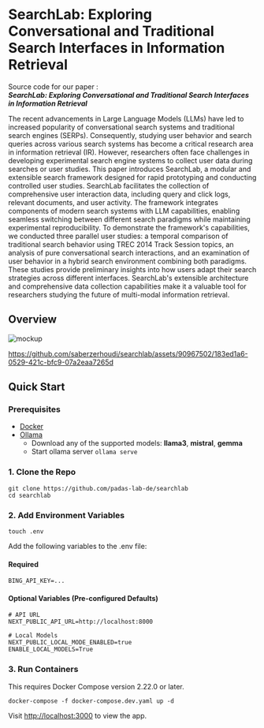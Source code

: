 # SearchLab: Exploring Conversational and Traditional Search Interfaces in Information Retrieval

Source code for our paper :  
***SearchLab: Exploring Conversational and Traditional Search Interfaces in Information Retrieval***

The recent advancements in Large Language Models (LLMs) have led to increased popularity of conversational search systems and traditional search engines (SERPs). Consequently, studying user behavior and search queries across various search systems has become a critical research area in information retrieval (IR). However, researchers often face challenges in developing experimental search engine systems to collect user data during searches or user studies. This paper introduces SearchLab, a modular and extensible search framework designed for rapid prototyping and conducting controlled user studies. SearchLab facilitates the collection of comprehensive user interaction data, including query and click logs, relevant documents, and user activity. The framework integrates components of modern search systems with LLM capabilities, enabling seamless switching between different search paradigms while maintaining experimental reproducibility. To demonstrate the framework's capabilities, we conducted three parallel user studies: a temporal comparison of traditional search behavior using TREC 2014 Track Session topics, an analysis of pure conversational search interactions, and an examination of user behavior in a hybrid search environment combining both paradigms. These studies provide preliminary insights into how users adapt their search strategies across different interfaces. SearchLab's extensible architecture and comprehensive data collection capabilities make it a valuable tool for researchers studying the future of multi-modal information retrieval.

## Overview

![mockup](https://github.com/user-attachments/assets/e1ed9469-e224-4726-9c91-dbaaa0ecf22c)

https://github.com/saberzerhoudi/searchlab/assets/90967502/183ed1a6-0529-421c-bfc9-07a2eaa7265d
<!-- <p align="center">
  <img align="middle" src="assets/images/homepage.png" style="max-width: 100%; height: auto;" alt="searchLab"/>
</p> -->

## Quick Start

### Prerequisites

- [Docker](https://docs.docker.com/get-docker/)
- [Ollama](https://ollama.com/download)
  - Download any of the supported models: **llama3**, **mistral**, **gemma**
  - Start ollama server `ollama serve`


### 1. Clone the Repo

```
git clone https://github.com/padas-lab-de/searchlab
cd searchlab
```

### 2. Add Environment Variables
```
touch .env
```

Add the following variables to the .env file:

#### Required
```
BING_API_KEY=...
```

#### Optional Variables (Pre-configured Defaults)
```
# API URL
NEXT_PUBLIC_API_URL=http://localhost:8000

# Local Models
NEXT_PUBLIC_LOCAL_MODE_ENABLED=true
ENABLE_LOCAL_MODELS=True
```


### 3. Run Containers
This requires Docker Compose version 2.22.0 or later.
```
docker-compose -f docker-compose.dev.yaml up -d
```



Visit [http://localhost:3000](http://localhost:3000) to view the app.

